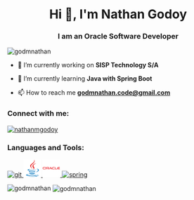 <h1 align="center">Hi 👋, I'm Nathan Godoy</h1>
<h3 align="center">I am an Oracle Software Developer</h3>

<p align="left"> <img src="https://komarev.com/ghpvc/?username=godmnathan&label=Profile%20views&color=0e75b6&style=flat" alt="godmnathan" /> </p>

- 🔭 I’m currently working on **SISP Technology S/A**

- 🌱 I’m currently learning **Java with Spring Boot**

- 📫 How to reach me **godmnathan.code@gmail.com**

<h3 align="left">Connect with me:</h3>
<p align="left">
<a href="https://linkedin.com/in/nathanmgodoy" target="blank"><img align="center" src="https://raw.githubusercontent.com/rahuldkjain/github-profile-readme-generator/master/src/images/icons/Social/linked-in-alt.svg" alt="nathanmgodoy" height="30" width="40" /></a>
</p>

<h3 align="left">Languages and Tools:</h3>
<p align="left"> <a href="https://git-scm.com/" target="_blank" rel="noreferrer"> <img src="https://www.vectorlogo.zone/logos/git-scm/git-scm-icon.svg" alt="git" width="40" height="40"/> </a> <a href="https://www.java.com" target="_blank" rel="noreferrer"> <img src="https://raw.githubusercontent.com/devicons/devicon/master/icons/java/java-original.svg" alt="java" width="40" height="40"/> </a> <a href="https://www.oracle.com/" target="_blank" rel="noreferrer"> <img src="https://raw.githubusercontent.com/devicons/devicon/master/icons/oracle/oracle-original.svg" alt="oracle" width="40" height="40"/> </a> <a href="https://spring.io/" target="_blank" rel="noreferrer"> <img src="https://www.vectorlogo.zone/logos/springio/springio-icon.svg" alt="spring" width="40" height="40"/> </a> </p>

<p><img align="left" src="https://github-readme-stats.vercel.app/api/top-langs?username=godmnathan&show_icons=true&locale=en&layout=compact" alt="godmnathan" /></p>

<p>&nbsp;<img align="center" src="https://github-readme-stats.vercel.app/api?username=godmnathan&show_icons=true&locale=en" alt="godmnathan" /></p>
